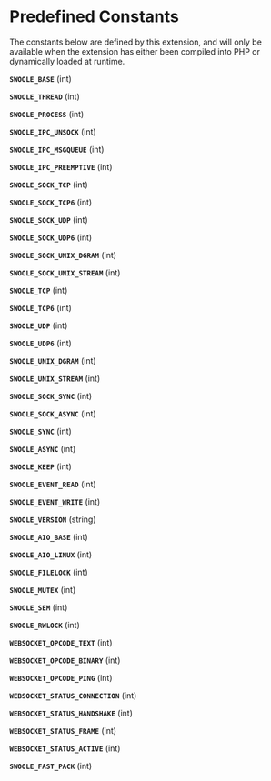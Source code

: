 Predefined Constants
====================

The constants below are defined by this extension, and will only be
available when the extension has either been compiled into PHP or
dynamically loaded at runtime.

**`SWOOLE_BASE`** (<span class="type">int</span>)  
<span class="simpara"> </span>

**`SWOOLE_THREAD`** (<span class="type">int</span>)  
<span class="simpara"> </span>

**`SWOOLE_PROCESS`** (<span class="type">int</span>)  
<span class="simpara"> </span>

**`SWOOLE_IPC_UNSOCK`** (<span class="type">int</span>)  
<span class="simpara"> </span>

**`SWOOLE_IPC_MSGQUEUE`** (<span class="type">int</span>)  
<span class="simpara"> </span>

**`SWOOLE_IPC_PREEMPTIVE`** (<span class="type">int</span>)  
<span class="simpara"> </span>

**`SWOOLE_SOCK_TCP`** (<span class="type">int</span>)  
<span class="simpara"> </span>

**`SWOOLE_SOCK_TCP6`** (<span class="type">int</span>)  
<span class="simpara"> </span>

**`SWOOLE_SOCK_UDP`** (<span class="type">int</span>)  
<span class="simpara"> </span>

**`SWOOLE_SOCK_UDP6`** (<span class="type">int</span>)  
<span class="simpara"> </span>

**`SWOOLE_SOCK_UNIX_DGRAM`** (<span class="type">int</span>)  
<span class="simpara"> </span>

**`SWOOLE_SOCK_UNIX_STREAM`** (<span class="type">int</span>)  
<span class="simpara"> </span>

**`SWOOLE_TCP`** (<span class="type">int</span>)  
<span class="simpara"> </span>

**`SWOOLE_TCP6`** (<span class="type">int</span>)  
<span class="simpara"> </span>

**`SWOOLE_UDP`** (<span class="type">int</span>)  
<span class="simpara"> </span>

**`SWOOLE_UDP6`** (<span class="type">int</span>)  
<span class="simpara"> </span>

**`SWOOLE_UNIX_DGRAM`** (<span class="type">int</span>)  
<span class="simpara"> </span>

**`SWOOLE_UNIX_STREAM`** (<span class="type">int</span>)  
<span class="simpara"> </span>

**`SWOOLE_SOCK_SYNC`** (<span class="type">int</span>)  
<span class="simpara"> </span>

**`SWOOLE_SOCK_ASYNC`** (<span class="type">int</span>)  
<span class="simpara"> </span>

**`SWOOLE_SYNC`** (<span class="type">int</span>)  
<span class="simpara"> </span>

**`SWOOLE_ASYNC`** (<span class="type">int</span>)  
<span class="simpara"> </span>

**`SWOOLE_KEEP`** (<span class="type">int</span>)  
<span class="simpara"> </span>

**`SWOOLE_EVENT_READ`** (<span class="type">int</span>)  
<span class="simpara"> </span>

**`SWOOLE_EVENT_WRITE`** (<span class="type">int</span>)  
<span class="simpara"> </span>

**`SWOOLE_VERSION`** (<span class="type">string</span>)  
<span class="simpara"> </span>

**`SWOOLE_AIO_BASE`** (<span class="type">int</span>)  
<span class="simpara"> </span>

**`SWOOLE_AIO_LINUX`** (<span class="type">int</span>)  
<span class="simpara"> </span>

**`SWOOLE_FILELOCK`** (<span class="type">int</span>)  
<span class="simpara"> </span>

**`SWOOLE_MUTEX`** (<span class="type">int</span>)  
<span class="simpara"> </span>

**`SWOOLE_SEM`** (<span class="type">int</span>)  
<span class="simpara"> </span>

**`SWOOLE_RWLOCK`** (<span class="type">int</span>)  
<span class="simpara"> </span>

**`WEBSOCKET_OPCODE_TEXT`** (<span class="type">int</span>)  
<span class="simpara"> </span>

**`WEBSOCKET_OPCODE_BINARY`** (<span class="type">int</span>)  
<span class="simpara"> </span>

**`WEBSOCKET_OPCODE_PING`** (<span class="type">int</span>)  
<span class="simpara"> </span>

**`WEBSOCKET_STATUS_CONNECTION`** (<span class="type">int</span>)  
<span class="simpara"> </span>

**`WEBSOCKET_STATUS_HANDSHAKE`** (<span class="type">int</span>)  
<span class="simpara"> </span>

**`WEBSOCKET_STATUS_FRAME`** (<span class="type">int</span>)  
<span class="simpara"> </span>

**`WEBSOCKET_STATUS_ACTIVE`** (<span class="type">int</span>)  
<span class="simpara"> </span>

**`SWOOLE_FAST_PACK`** (<span class="type">int</span>)  
<span class="simpara"> </span>
